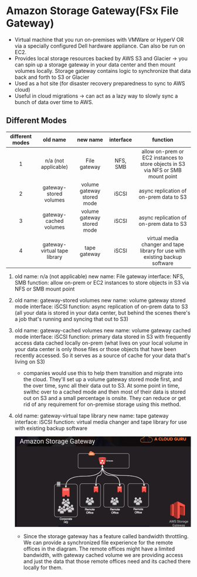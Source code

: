 # Amazon Storage Gateway(FSx File Gateway)

- Virtual machine that you run on-premises with VMWare or HyperV OR via a specially configured Dell hardware appliance. Can also be run on EC2.
- Provides local storage resources backed by AWS S3 and Glacier -> you can spin up a storage gateway in your data center and then mount volumes locally. Storage gateway contains logic to synchronize that data back and forth to S3 or Glacier
- Used as a hot site (for disaster recovery preparedness to sync to AWS cloud)
- Useful in cloud migrations -> can act as a lazy way to slowly sync a bunch of data over time to AWS.

## Different Modes
| different modes | old name | new name | interface | function |
|:---------------:|:--------------------:|:------------------:|:------------:| :----------------------------------------------------------------:|
| 1               | n/a (not applicable)| File gateway | NFS, SMB | allow on-prem or EC2 instances to store objects in S3 via NFS or SMB mount point |
| 2               | gateway-stored volumes | volume gateway stored mode | iSCSI | async replication of on-prem data to S3 |
| 3               | gateway-cached volumes | volume gateway stored mode | iSCSI | async replication of on-prem data to S3 |
| 4               | gateway-virtual tape library | tape gateway | iSCSI | virtual media changer and tape library for use with existing backup software |

1. old name: n/a (not applicable)
   new name: File gateway
   interface: NFS, SMB
   function: allow on-prem or EC2 instances to store objects in S3 via NFS or SMB mount point
2. old name: gateway-stored volumes
   new name: volume gateway stored mode
   interface: iSCSI
   function: async replication of on-prem data to S3 (all your data is stored in your data center, but behind the scenes there's a job that's running and syncing that out to S3)
3. old name: gateway-cached volumes
   new name: volume gateway cached mode
   interface: iSCSI
   function: primary data stored in S3 with frequently access data cached locally on-prem (what lives on your local volume in your data center is only those files or those objects that have been recently accessed. So it serves as a source of cache for your data that's living on S3)
    - companies would use this to help them transition and migrate into the cloud. They'll set up a volume gateway stored mode first, and the over time, sync all their data out to S3. At some point in time, swithc over to a cached mode and then most of their data is stored out on S3 and a small percentage is onsite. They can reduce or get rid of any requirement for on-premise storage using this method.
4. old name: gateway-virtual tape library
   new name: tape gateway
   interface: iSCSI
   function: virtual media changer and tape library for use with existing backup software

   ![alt text](gateway_cached_volume.png)
   - Since the storage gateway has a feature called bandwidth throttling. We can provide a synchronized file experience for the remote offices in the diagram. The remote offices might have a limited bandwidth, with gateway cached volume we are providing access and just the data that those remote offices need and its cached there locally for them.

   